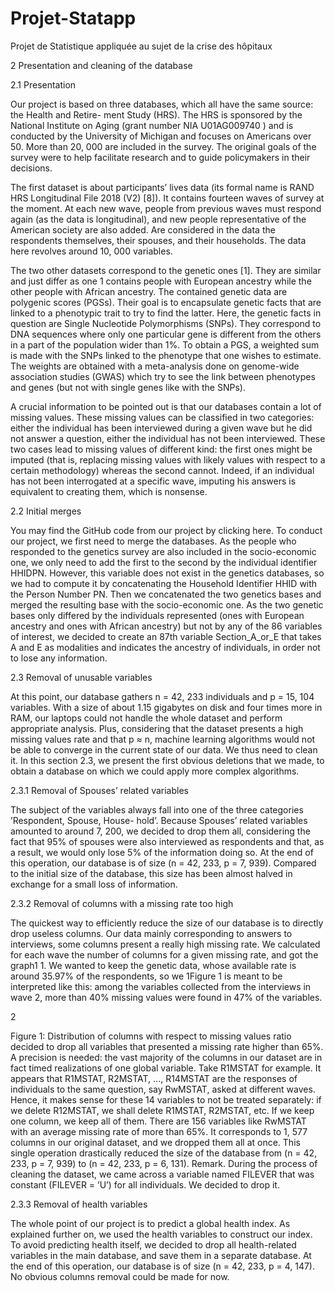# Projet-Statapp
Projet de Statistique appliquée au sujet de la crise des hôpitaux

2 Presentation and cleaning of the database


2.1 Presentation



Our project is based on three databases, which all have the same source: the Health and Retire-
ment Study (HRS). The HRS is sponsored by the National Institute on Aging (grant number NIA
U01AG009740 ) and is conducted by the University of Michigan and focuses on Americans over 50.
More than 20, 000 are included in the survey. The original goals of the survey were to help facilitate
research and to guide policymakers in their decisions.


The first dataset is about participants’ lives data (its formal name is RAND HRS Longitudinal File
2018 (V2) [8]). It contains fourteen waves of survey at the moment. At each new wave, people from
previous waves must respond again (as the data is longitudinal), and new people representative of
the American society are also added. Are considered in the data the respondents themselves, their
spouses, and their households. The data here revolves around 10, 000 variables.


The two other datasets correspond to the genetic ones [1]. They are similar and just differ as one
1 contains people with European ancestry while the other people with African ancestry. The contained
genetic data are polygenic scores (PGSs). Their goal is to encapsulate genetic facts that are linked to
a phenotypic trait to try to find the latter. Here, the genetic facts in question are Single Nucleotide
Polymorphisms (SNPs). They correspond to DNA sequences where only one particular gene is different
from the others in a part of the population wider than 1%. To obtain a PGS, a weighted sum is made
with the SNPs linked to the phenotype that one wishes to estimate. The weights are obtained with
a meta-analysis done on genome-wide association studies (GWAS) which try to see the link between
phenotypes and genes (but not with single genes like with the SNPs).


A crucial information to be pointed out is that our databases contain a lot of missing values. These
missing values can be classified in two categories: either the individual has been interviewed during a
given wave but he did not answer a question, either the individual has not been interviewed. These
two cases lead to missing values of different kind: the first ones might be imputed (that is, replacing
missing values with likely values with respect to a certain methodology) whereas the second cannot.
Indeed, if an individual has not been interrogated at a specific wave, imputing his answers is equivalent
to creating them, which is nonsense.


2.2 Initial merges


You may find the GitHub code from our project by clicking here.
To conduct our project, we first need to merge the databases. As the people who responded to the
genetics survey are also included in the socio-economic one, we only need to add the first to the second
by the individual identifier HHIDPN. However, this variable does not exist in the genetics databases, so
we had to compute it by concatenating the Household Identifier HHID with the Person Number PN. Then
we concatenated the two genetics bases and merged the resulting base with the socio-economic one. As
the two genetic bases only differed by the individuals represented (ones with European ancestry and
ones with African ancestry) but not by any of the 86 variables of interest, we decided to create an 87th
variable Section_A_or_E that takes A and E as modalities and indicates the ancestry of individuals,
in order not to lose any information.


2.3 Removal of unusable variables


At this point, our database gathers n = 42, 233 individuals and p = 15, 104 variables. With a size of
about 1.15 gigabytes on disk and four times more in RAM, our laptops could not handle the whole
dataset and perform appropriate analysis. Plus, considering that the dataset presents a high missing
values rate and that p ≈ n, machine learning algorithms would not be able to converge in the current
state of our data. We thus need to clean it. In this section 2.3, we present the first obvious deletions
that we made, to obtain a database on which we could apply more complex algorithms.


2.3.1 Removal of Spouses’ related variables


The subject of the variables always fall into one of the three categories ’Respondent, Spouse, House-
hold’. Because Spouses’ related variables amounted to around 7, 200, we decided to drop them all,
considering the fact that 95% of spouses were also interviewed as respondents and that, as a result,
we would only lose 5% of the information doing so. At the end of this operation, our database is of
size (n = 42, 233, p = 7, 939). Compared to the initial size of the database, this size has been almost
halved in exchange for a small loss of information.


2.3.2 Removal of columns with a missing rate too high


The quickest way to efficiently reduce the size of our database is to directly drop useless columns. Our
data mainly corresponding to answers to interviews, some columns present a really high missing rate.
We calculated for each wave the number of columns for a given missing rate, and got the graph1 1.
We wanted to keep the genetic data, whose available rate is around 35.97% of the respondents, so we
1Figure 1 is meant to be interpreted like this: among the variables collected from the interviews in wave 2, more than
40% missing values were found in 47% of the variables.


2

Figure 1: Distribution of columns with respect to missing values ratio
decided to drop all variables that presented a missing rate higher than 65%.
A precision is needed: the vast majority of the columns in our dataset are in fact timed realizations of
one global variable. Take R1MSTAT for example. It appears that R1MSTAT, R2MSTAT, ..., R14MSTAT
are the responses of individuals to the same question, say RwMSTAT, asked at different waves. Hence, it
makes sense for these 14 variables to not be treated separately: if we delete R12MSTAT, we shall delete
R1MSTAT, R2MSTAT, etc. If we keep one column, we keep all of them.
There are 156 variables like RwMSTAT with an average missing rate of more than 65%. It corresponds
to 1, 577 columns in our original dataset, and we dropped them all at once. This single operation
drastically reduced the size of the database from (n = 42, 233, p = 7, 939) to (n = 42, 233, p = 6, 131).
Remark. During the process of cleaning the dataset, we came across a variable named FILEVER that
was constant (FILEVER = ’U’) for all individuals. We decided to drop it.


2.3.3 Removal of health variables


The whole point of our project is to predict a global health index. As explained further on, we used
the health variables to construct our index. To avoid predicting health itself, we decided to drop all
health-related variables in the main database, and save them in a separate database. At the end of
this operation, our database is of size (n = 42, 233, p = 4, 147). No obvious columns removal could be
made for now.
